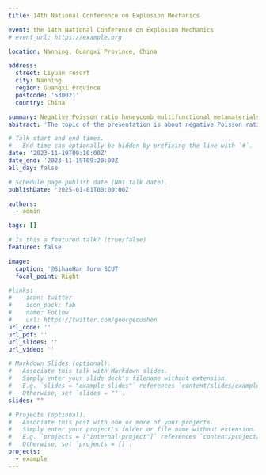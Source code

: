 ```yaml
---
title: 14th National Conference on Explosion Mechanics

event: the 14th National Conference on Explosion Mechanics
# event_url: https://example.org

location: Nanning, Guangxi Province, China

address:
  street: Liyuan resort
  city: Nanning
  region: Guangxi Province
  postcode: '530021'
  country: China

summary: Negative Poisson ratio honeycomb multifunctional metamaterials.
abstract: 'The topic of the presentation is about negative Poisson ratio honeycomb multifunctional metamaterials. Especially with regard to vibration isolation and energy absorption.'

# Talk start and end times.
#   End time can optionally be hidden by prefixing the line with `#`.
date: '2023-11-19T09:10:00Z'
date_end: '2023-11-19T09:20:00Z'
all_day: false

# Schedule page publish date (NOT talk date).
publishDate: '2025-01-01T00:00:00Z'

authors:
  - admin

tags: []

# Is this a featured talk? (true/false)
featured: false

image:
  caption: '@SihaoHan form SCUT'
  focal_point: Right

#links:
#  - icon: twitter
#    icon_pack: fab
#    name: Follow
#    url: https://twitter.com/georgecushen
url_code: ''
url_pdf: ''
url_slides: ''
url_video: ''

# Markdown Slides (optional).
#   Associate this talk with Markdown slides.
#   Simply enter your slide deck's filename without extension.
#   E.g. `slides = "example-slides"` references `content/slides/example-slides.md`.
#   Otherwise, set `slides = ""`.
slides: ""

# Projects (optional).
#   Associate this post with one or more of your projects.
#   Simply enter your project's folder or file name without extension.
#   E.g. `projects = ["internal-project"]` references `content/project/deep-learning/index.md`.
#   Otherwise, set `projects = []`.
projects:
  - example
---
```


<!-- {{% callout note %}}
Click on the **Slides** button above to view the built-in slides feature.
{{% /callout %}}

Slides can be added in a few ways:

- **Create** slides using Hugo Blox Builder's [_Slides_](https://docs.hugoblox.com/reference/content-types/) feature and link using `slides` parameter in the front matter of the talk file
- **Upload** an existing slide deck to `static/` and link using `url_slides` parameter in the front matter of the talk file
- **Embed** your slides (e.g. Google Slides) or presentation video on this page using [shortcodes](https://docs.hugoblox.com/reference/markdown/).

Further event details, including [page elements](https://docs.hugoblox.com/reference/markdown/) such as image galleries, can be added to the body of this page. -->
